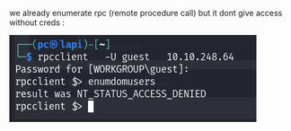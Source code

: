 we already enumerate rpc (remote procedure call) but it dont give access without creds :

![unnamed_5f9f0a351e574d7eae0ac15101e2c830](unnamed_5f9f0a351e574d7eae0ac15101e2c830.png)
